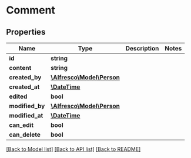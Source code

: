 # Comment

## Properties
Name | Type | Description | Notes
------------ | ------------- | ------------- | -------------
**id** | **string** |  | 
**content** | **string** |  | 
**created_by** | [**\Alfresco\Model\Person**](Person.md) |  | 
**created_at** | [**\DateTime**](\DateTime.md) |  | 
**edited** | **bool** |  | 
**modified_by** | [**\Alfresco\Model\Person**](Person.md) |  | 
**modified_at** | [**\DateTime**](\DateTime.md) |  | 
**can_edit** | **bool** |  | 
**can_delete** | **bool** |  | 

[[Back to Model list]](../README.md#documentation-for-models) [[Back to API list]](../README.md#documentation-for-api-endpoints) [[Back to README]](../README.md)


